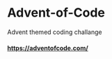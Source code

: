 # Advent-of-Code
Advent themed coding challange

#### <a href="https://adventofcode.com/">https://adventofcode.com/</a>

